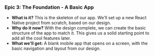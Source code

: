 ### Epic 3: The Foundation - A Basic App

*   **What is it?** This is the skeleton of our app. We'll set up a new React Native project from scratch, based on our design.
*   **Why do it now?** With the design complete, we can create the basic structure of the app to match it. This gives us a solid starting point to add all the cool features later.
*   **What we'll get:** A blank mobile app that opens on a screen, with the basic navigation and layout from our design.